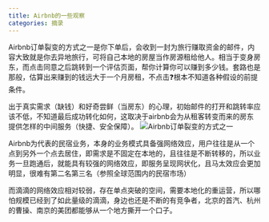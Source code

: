 ```yaml
---
title: Airbnb的一些观察
categories: 摘录
---
```


Airbnb订单裂变的方式之一是你下单后，会收到一封为旅行赚取资金的邮件，内容大致就是你去异地旅行，可将自己本地的房屋当作房源租给他人。相当于变身房东，而点击同意之后跳转到一个评估页面，帮你计算你可以赚到多少钱。套路也是那般，估算出来赚到的钱远大于一个月房租，不点击❓根本不知道各种假设的前提条件。

出于真实需求（缺钱）和好奇尝鲜（当房东）的心理，初始邮件的打开和跳转率应该不低，不知道最后成功转化如何，这取决于airbnb会为从租客转变而来的房东提供怎样的中间服务（快捷、安全保障）。
![Airbnb订单裂变的方式之一](https://cdn.ruguoapp.com/Fsuw_pmKiJ7enFiODXwy5LiDMaDc.jpg?imageMogr2/auto-orient/thumbnail/400x2000%3E/quality/70/interlace/1)

Airbnb为代表的民宿业务，本身的业务模式具备强网络效应，用户往往是从一个点到另外一个点去居住，即需求是不固定在本地的，且往往是不断转移的，所以业务一旦跑通后，就能具有较强的网络效应，即服务呈现网状化，且马太效应会更加明显，很难有第二名第三名（参照全球范围内的民宿市场）

而滴滴的网络效应相对较弱，存在单点突破的空间，需要本地化的重运营，所以哪怕规模已经到了如此量级的滴滴，身边也还是不断的有竞争者，北京的首汽、杭州的曹操、南京的美团都能够从一个地方撕开一个口子。



